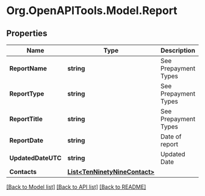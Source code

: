 # Org.OpenAPITools.Model.Report

## Properties

Name | Type | Description | Notes
------------ | ------------- | ------------- | -------------
**ReportName** | **string** | See Prepayment Types | [optional] 
**ReportType** | **string** | See Prepayment Types | [optional] 
**ReportTitle** | **string** | See Prepayment Types | [optional] 
**ReportDate** | **string** | Date of report | [optional] 
**UpdatedDateUTC** | **string** | Updated Date | [optional] [readonly] 
**Contacts** | [**List&lt;TenNinetyNineContact&gt;**](TenNinetyNineContact.md) |  | [optional] 

[[Back to Model list]](../README.md#documentation-for-models) [[Back to API list]](../README.md#documentation-for-api-endpoints) [[Back to README]](../README.md)

